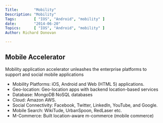 ```yaml
---
Title:       "Mobility"
Description: "Mobility"
Tags:        [ "IOS", "Android", "mobility" ]
date:        "2014-06-20"
Topics:      [ "IOS", "Android", "mobility" ]
Author: Richard Donovan

--- 
```

## Mobile Accelerator  
 
Mobility application accelerator unleashes the enterprise platforms to support and social mobile applications  



* Mobility Platforms: iOS, Android and Web (HTML 5) applications.
* Geo-location: Geo-location apps with backend location-based services
* Database: MongoDB NoSQL databases
* Cloud: Amazon AWS.
* Social Connectivity: Facebook, Twitter, LinkedIn, YouTube, and Google.
* Mobile Search: WikiTude, UrbanSpoon, RedLaser etc.
* M-Commerce: Built location-aware m-commerce (mobile commerce)